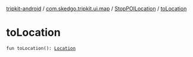 [tripkit-android](../../index.md) / [com.skedgo.tripkit.ui.map](../index.md) / [StopPOILocation](index.md) / [toLocation](./to-location.md)

# toLocation

`fun toLocation(): `[`Location`](../../com.skedgo.android.common.model/-location/index.md)